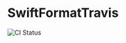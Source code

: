 # SwiftFormatTravis
![CI Status](https://travis-ci.com/MaxDesiatov/SwiftFormatTravis.svg?branch=master)
